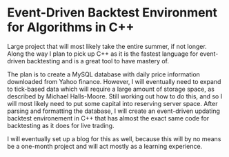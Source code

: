 # Event-Driven Backtest Environment for Algorithms in C++

Large project that will most likely take the entire summer, if not longer. Along the way I plan to pick up C++ as it is the fastest language for event-driven backtesting and is a great tool to have mastery of. 

The plan is to create a MySQL database with daily price information downloaded from Yahoo finance. However, I will eventually need to expand to tick-based data which will require a large amount of storage space, as described by Michael Halls-Moore. Still working out how to do this, and so I will most likely need to put some capital into reserving server space. After parsing and formatting the database, I will create an event-driven updating backtest environement in C++ that has almost the exact same code for backtesting as it does for live trading.

I will eventually set up a blog for this as well, because this will by no means be a one-month project and will act mostly as a learning experience.
